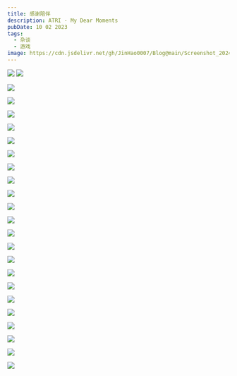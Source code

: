 ```yaml
---
title: 感谢陪伴
description: ATRI - My Dear Moments
pubDate: 10 02 2023
tags:
  - 杂谈
  - 游戏
image: https://cdn.jsdelivr.net/gh/JinHao0007/Blog@main/Screenshot_20240801_004450.jpg
---
```

![](https://cdn.jsdelivr.net/gh/JinHao0007/Blog@main/A%20(1).png)
![](https://cdn.jsdelivr.net/gh/JinHao0007/Blog@main/A%20(2).png)

![](https://cdn.jsdelivr.net/gh/JinHao0007/Blog@main/A%20(3).png)


![](https://cdn.jsdelivr.net/gh/JinHao0007/Blog@main/A%20(4).png)


![](https://cdn.jsdelivr.net/gh/JinHao0007/Blog@main/A%20(5).png)


![](https://cdn.jsdelivr.net/gh/JinHao0007/Blog@main/A%20(6).png)

![](https://cdn.jsdelivr.net/gh/JinHao0007/Blog@main/A%20(7).png)

![](https://cdn.jsdelivr.net/gh/JinHao0007/Blog@main/A%20(8).png)

![](https://cdn.jsdelivr.net/gh/JinHao0007/Blog@main/A%20(9).png)

![](https://cdn.jsdelivr.net/gh/JinHao0007/Blog@main/A%20(10).png)

![](https://cdn.jsdelivr.net/gh/JinHao0007/Blog@main/A%20(11).png)

![](https://cdn.jsdelivr.net/gh/JinHao0007/Blog@main/A%20(12).png)

![](https://cdn.jsdelivr.net/gh/JinHao0007/Blog@main/A%20(13).png)

![](https://cdn.jsdelivr.net/gh/JinHao0007/Blog@main/A%20(14).png)

![](https://cdn.jsdelivr.net/gh/JinHao0007/Blog@main/A%20(15).png)

![](https://cdn.jsdelivr.net/gh/JinHao0007/Blog@main/A%20(16).png)

![](https://cdn.jsdelivr.net/gh/JinHao0007/Blog@main/A%20(17).png)

![](https://cdn.jsdelivr.net/gh/JinHao0007/Blog@main/A%20(18).png)

![](https://cdn.jsdelivr.net/gh/JinHao0007/Blog@main/A%20(19).png)

![](https://cdn.jsdelivr.net/gh/JinHao0007/Blog@main/A%20(20).png)

![](https://cdn.jsdelivr.net/gh/JinHao0007/Blog@main/A%20(21).png)

![](https://cdn.jsdelivr.net/gh/JinHao0007/Blog@main/A%20(22).png)

![](https://cdn.jsdelivr.net/gh/JinHao0007/Blog@main/A%20(23).png)

![](https://cdn.jsdelivr.net/gh/JinHao0007/Blog@main/A%20(24).png)

